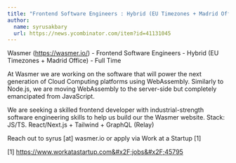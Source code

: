 ```yaml
---
title: "Frontend Software Engineers : Hybrid (EU Timezones + Madrid Office)"
author:
  name: syrusakbary
  url: https://news.ycombinator.com/item?id=41131045
---
```

Wasmer (<a href="https:&#x2F;&#x2F;wasmer.io&#x2F;">https:&#x2F;&#x2F;wasmer.io&#x2F;</a>) - Frontend Software Engineers - Hybrid (EU Timezones + Madrid Office) - Full Time

At Wasmer we are working on the software that will power the next generation of Cloud Computing platforms using WebAssembly. Similarly to Node.js, we are moving WebAssembly to the server-side but completely emancipated from JavaScript.

We are seeking a skilled frontend developer with industrial-strength software engineering skills to help us build our the Wasmer website. Stack: JS&#x2F;TS. React&#x2F;Next.js + Tailwind + GraphQL (Relay)

Reach out to syrus [at] wasmer.io or apply via Work at a Startup [1]

[1] <a href="https:&#x2F;&#x2F;www.workatastartup.com&#x2F;jobs&#x2F;45795" rel="nofollow">https:&#x2F;&#x2F;www.workatastartup.com&#x2F;jobs&#x2F;45795</a>
